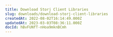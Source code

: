 ```yaml
---
title: Download Storj Client Libraries
slug: downloads/download-storj-client-libraries
createdAt: 2022-08-02T16:14:49.000Z
updatedAt: 2023-03-03T08:36:11.000Z
docId: hBvFUNfT-nHoa9mknBCmh
---
```


[](docId\:HeEf9wiMdlQx9ZdS_-oZS)&#x20;

[](docId:2x_b4StTLjm2WoHEPx2Cm)&#x20;

